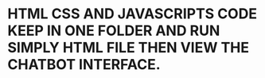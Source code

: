 # HTML CSS AND JAVASCRIPTS CODE KEEP IN ONE FOLDER AND RUN SIMPLY HTML FILE THEN VIEW THE CHATBOT INTERFACE.
